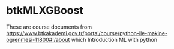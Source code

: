 # btkMLXGBoost
These are course documents from https://www.btkakademi.gov.tr/portal/course/python-ile-makine-ogrenmesi-11800#!/about which Introduction ML with python
